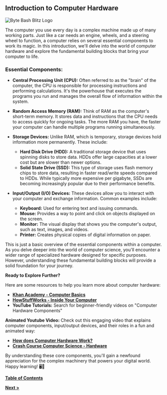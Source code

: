 ## Introduction to Computer Hardware

![Byte Bash Blitz Logo](https://imgur.com/DScStHW.png)


The computer you use every day is a complex machine made up of many working parts. Just like a car needs an engine, wheels, and a steering wheel to function, a computer relies on several essential components to work its magic. In this introduction, we'll delve into the world of computer hardware and explore the fundamental building blocks that bring your computer to life.

### Essential Components:

- **Central Processing Unit (CPU):** Often referred to as the "brain" of the computer, the CPU is responsible for processing instructions and performing calculations. It's the powerhouse that executes the programs you run and manages the overall flow of information within the system.

- **Random Access Memory (RAM):** Think of RAM as the computer's short-term memory. It stores data and instructions that the CPU needs to access quickly for ongoing tasks. The more RAM you have, the faster your computer can handle multiple programs running simultaneously.

- **Storage Devices:** Unlike RAM, which is temporary, storage devices hold information more permanently. These include:
    - **Hard Disk Drive (HDD):** A traditional storage device that uses spinning disks to store data. HDDs offer large capacities at a lower cost but are slower than newer options.
    - **Solid State Drive (SSD):** This type of storage uses flash memory chips to store data, resulting in faster read/write speeds compared to HDDs. While typically more expensive per gigabyte, SSDs are becoming increasingly popular due to their performance benefits.

- **Input/Output (I/O) Devices:** These devices allow you to interact with your computer and exchange information. Common examples include:
    - **Keyboard:** Used for entering text and issuing commands.
    - **Mouse:** Provides a way to point and click on objects displayed on the screen.
    - **Monitor:** The visual display that shows you the computer's output, such as text, images, and videos.
    - **Printer:** Creates physical copies of digital information on paper.

This is just a basic overview of the essential components within a computer. As you delve deeper into the world of computer science, you'll encounter a wider range of specialized hardware designed for specific purposes. However, understanding these fundamental building blocks will provide a solid foundation for your journey.

**Ready to Explore Further?**

Here are some resources to help you learn more about computer hardware:
- [**Khan Academy - Computer Basics**](https://www.khanacademy.org/computing)
- [**HowStuffWorks - Inside Your Computer**](https://computer.howstuffworks.com/computer-hardware-channel.htm)
- **YouTube Tutorials:** Search for beginner-friendly videos on "Computer Hardware Components"

**Animated Youtube Video:** Check out this engaging video that explains computer components, input/output devices, and their roles in a fun and animated way: 
- [**How does Computer Hardware Work?**](https://www.youtube.com/watch?v=d86ws7mQYIg&ab_channel=BranchEducation)
- [**Crash Course Computer Science - Hardware**](https://m.youtube.com/watch?v=FZGugFqdr60)

By understanding these core components, you'll gain a newfound appreciation for the complex machinery that powers your digital world. Happy learning! 🖥️🚀

[**Table of Contents**](/contents/table-of-contents.md)

[**Next >**](/contents/files-folders/files&folder.md)
